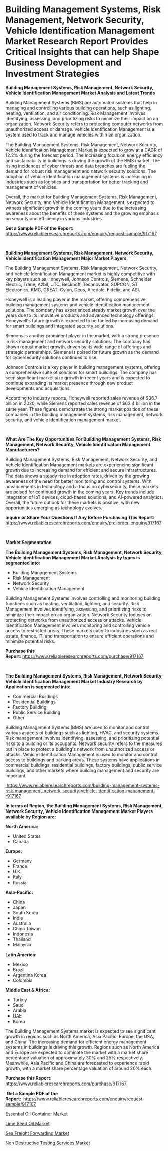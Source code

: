 <p><h1>Building Management Systems, Risk Management, Network Security, Vehicle Identification Management Market Research Report Provides Critical Insights that can help Shape Business Development and Investment Strategies</h1></p><p><strong>Building Management Systems, Risk Management, Network Security, Vehicle Identification Management Market Analysis and Latest Trends</strong></p>
<p><p>Building Management Systems (BMS) are automated systems that help in managing and controlling various building operations, such as lighting, heating, ventilation, and air conditioning. Risk Management involves identifying, assessing, and prioritizing risks to minimize their impact on an organization. Network Security refers to protecting computer networks from unauthorized access or damage. Vehicle Identification Management is a system used to track and manage vehicles within an organization.</p><p>The Building Management Systems, Risk Management, Network Security, Vehicle Identification Management Market is expected to grow at a CAGR of 12.2% during the forecast period. The increasing focus on energy efficiency and sustainability in buildings is driving the growth of the BMS market. The rising incidences of cyber threats and data breaches are fueling the demand for robust risk management and network security solutions. The adoption of vehicle identification management systems is increasing in industries such as logistics and transportation for better tracking and management of vehicles.</p><p>Overall, the market for Building Management Systems, Risk Management, Network Security, and Vehicle Identification Management is expected to witness significant growth in the coming years due to the increasing awareness about the benefits of these systems and the growing emphasis on security and efficiency in various industries.</p></p>
<p><strong>Get a Sample PDF of the Report:&nbsp;</strong> <a href="https://www.reliableresearchreports.com/enquiry/request-sample/917167">https://www.reliableresearchreports.com/enquiry/request-sample/917167</a></p>
<p>&nbsp;</p>
<p><strong>Building Management Systems, Risk Management, Network Security, Vehicle Identification Management Major Market Players</strong></p>
<p><p>The Building Management Systems, Risk Management, Network Security, and Vehicle Identification Management market is highly competitive with key players such as Honeywell, Johnson Controls, Siemens, Schneider Electric, Trane, Azbil, UTC, Beckhoff, Technovator, SUPCON, ST Electronics, KMC, GREAT, Cylon, Deos, Airedale, Fidelix, and ASI.</p><p>Honeywell is a leading player in the market, offering comprehensive building management systems and vehicle identification management solutions. The company has experienced steady market growth over the years due to its innovative products and advanced technology offerings. Honeywell's future growth is expected to be fueled by increasing demand for smart buildings and integrated security solutions.</p><p>Siemens is another prominent player in the market, with a strong presence in risk management and network security solutions. The company has shown robust market growth, driven by its wide range of offerings and strategic partnerships. Siemens is poised for future growth as the demand for cybersecurity solutions continues to rise.</p><p>Johnson Controls is a key player in building management systems, offering a comprehensive suite of solutions for smart buildings. The company has seen significant market size growth in recent years and is expected to continue expanding its market presence through new product developments and acquisitions.</p><p>According to industry reports, Honeywell reported sales revenue of $36.7 billion in 2020, while Siemens reported sales revenue of $63.4 billion in the same year. These figures demonstrate the strong market position of these companies in the building management systems, risk management, network security, and vehicle identification management market.</p></p>
<p>&nbsp;</p>
<p><strong>What Are The Key Opportunities For Building Management Systems, Risk Management, Network Security, Vehicle Identification Management Manufacturers?</strong></p>
<p><p>Building Management Systems, Risk Management, Network Security, and Vehicle Identification Management markets are experiencing significant growth due to increasing demand for efficient and secure infrastructures. The data shows a steady rise in adoption rates, driven by the growing awareness of the need for better monitoring and control systems. With advancements in technology and a focus on cybersecurity, these markets are poised for continued growth in the coming years. Key trends include integration of IoT devices, cloud-based solutions, and AI-powered analytics. Overall, the future outlook for these markets is positive, with new opportunities emerging as technology evolves.</p></p>
<p><strong>Inquire or Share Your Questions If Any Before Purchasing This Report:</strong> <a href="https://www.reliableresearchreports.com/enquiry/pre-order-enquiry/917167">https://www.reliableresearchreports.com/enquiry/pre-order-enquiry/917167</a></p>
<p>&nbsp;</p>
<p><strong>Market Segmentation</strong></p>
<p><strong>The Building Management Systems, Risk Management, Network Security, Vehicle Identification Management Market Analysis by types is segmented into:</strong></p>
<p><ul><li>Building Management Systems</li><li>Risk Management</li><li>Network Security</li><li>Vehicle Identification Management</li></ul></p>
<p><p>Building Management Systems involves controlling and monitoring building functions such as heating, ventilation, lighting, and security. Risk Management involves identifying, assessing, and prioritizing risks to minimize their impact on an organization. Network Security focuses on protecting networks from unauthorized access or attacks. Vehicle Identification Management involves monitoring and controlling vehicle access to restricted areas. These markets cater to industries such as real estate, finance, IT, and transportation to ensure efficient operations and minimize potential risks.</p></p>
<p><strong>Purchase this Report:&nbsp;</strong><a href="https://www.reliableresearchreports.com/purchase/917167">https://www.reliableresearchreports.com/purchase/917167</a></p>
<p>&nbsp;</p>
<p><strong>The Building Management Systems, Risk Management, Network Security, Vehicle Identification Management Market Industry Research by Application is segmented into:</strong></p>
<p><ul><li>Commercial Buildings</li><li>Residential Buildings</li><li>Factory Building</li><li>Public Service Building</li><li>Other</li></ul></p>
<p><p>Building Management Systems (BMS) are used to monitor and control various aspects of buildings such as lighting, HVAC, and security systems. Risk management involves identifying, assessing, and prioritizing potential risks to a building or its occupants. Network security refers to the measures put in place to protect a building's network from unauthorized access or attacks. Vehicle Identification Management is used to monitor and control access to buildings and parking areas. These systems have applications in commercial buildings, residential buildings, factory buildings, public service buildings, and other markets where building management and security are important.</p></p>
<p><a href="https://www.reliableresearchreports.com/building-management-systems-risk-management-network-security-vehicle-identification-management-r917167">&nbsp;https://www.reliableresearchreports.com/building-management-systems-risk-management-network-security-vehicle-identification-management-r917167</a></p>
<p><strong>In terms of Region, the Building Management Systems, Risk Management, Network Security, Vehicle Identification Management Market Players available by Region are:</strong></p>
<p>
    <p> <strong> North America: </strong>
        <ul>
            <li>United States</li>
            <li>Canada</li>
        </ul>
        </p> 
    <p> <strong> Europe: </strong>
        <ul>
            <li>Germany</li>
            <li>France</li>
            <li>U.K.</li>
            <li>Italy</li>
            <li>Russia</li>
        </ul>
        </p> 
    <p> <strong> Asia-Pacific: </strong>
        <ul>
            <li>China</li>
            <li>Japan</li>
            <li>South Korea</li>
            <li>India</li>
            <li>Australia</li>
            <li>China Taiwan</li>
            <li>Indonesia</li>
            <li>Thailand</li>
            <li>Malaysia</li>
        </ul>
        </p> 
    <p> <strong> Latin America: </strong>
        <ul>
            <li>Mexico</li>
            <li>Brazil</li>
            <li>Argentina Korea</li>
            <li>Colombia</li>
        </ul>
        </p> 
    <p> <strong> Middle East & Africa: </strong>
        <ul>
            <li>Turkey</li>
            <li>Saudi</li>
            <li>Arabia</li>
            <li>UAE</li>
            <li>Korea</li>
        </ul>
    </p>
    </p>
<p><p>The Building Management Systems market is expected to see significant growth in regions such as North America, Asia Pacific, Europe, the USA, and China. The increasing demand for efficient energy management systems in buildings is driving this growth. Regions such as North America and Europe are expected to dominate the market with a market share percentage valuation of approximately 30% and 25% respectively. Meanwhile, Asia Pacific and China are forecasted to experience rapid growth, with a market share percentage valuation of around 20% each.</p></p>
<p><strong>Purchase this Report: </strong><a href="https://www.reliableresearchreports.com/purchase/917167">https://www.reliableresearchreports.com/purchase/917167</a></p>
<p>&nbsp;<strong>Get a Sample PDF of the Report:&nbsp;&nbsp;</strong><a href="https://www.reliableresearchreports.com/enquiry/request-sample/917167">https://www.reliableresearchreports.com/enquiry/request-sample/917167</a></p>
<p><strong></strong></p>
<p><p><a href="https://medium.com/@stephaniewynterk14/essential-oil-container-market-forecasts-market-trends-and-impact-analysis-2024-2031-bcd8b0c21c8d">Essential Oil Container Market</a></p><p><a href="https://medium.com/@shawnsmithv6981/lime-seed-oil-market-share-market-analysis-growth-trends-forecasts-for-period-from-2024-a8b95eadd1ac">Lime Seed Oil Market</a></p><p><a href="https://github.com/marthawweekle/Market-Research-Report-List-2/blob/main/sea-freight-forwarding-market.md">Sea Freight Forwarding Market</a></p><p><a href="https://github.com/SheilaBruen2023/Market-Research-Report-List-2/blob/main/non-destructive-testing-services-market.md">Non Destructive Testing Services Market</a></p></p>